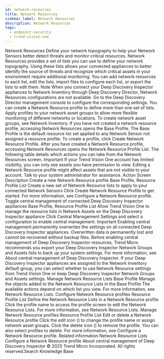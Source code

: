 ```yaml
---
id: network-resources
title: Network Resources
sidebar_label: Network Resources
description: Network Resources
tags:
  - endpoint-security
  - trend-vision-one
---
```


 Network Resources Define your network topography to help your Network Sensors better detect threats and monitor critical resources. Network Resources provides a set of lists you can use to define your network topography. Using these lists allows your connected appliances to better identify the source of threats and recognize which critical assets in your environment require additional monitoring. You can add network resources to each list, edit the lists, import files to configure each list, or export the lists to edit them. Note When you connect your Deep Discovery Inspector appliances to Network Inventory through Deep Discovery Director, Network Resources configurations are not available. Go to the Deep Discovery Director management console to configure the corresponding settings. You can create a Network Resource profile to define more than one set of lists. Apply profiles to your network asset groups to allow more flexible monitoring of different networks or locations. To create network asset groups, see Network Inventory. If you have not created a network resource profile, accessing Network Resources opens the Base Profile. The Base Profile is the default resource list set applied to any Network Sensor not assigned a resource profile. To create a profile, click Create Network Resource Profile. After you have created a Network Resource profile, accessing Network Resources opens the Network Resource Profile List. The following table details which actions you can take from the Network Resources screen. Important If your Trend Vision One account has limited visibility, you can only see assets you have permission to view. Editing a Network Resource profile might affect assets that are not visible to your account. Talk to your system administrator for assistance. Action Screen Description Create a new Network Resource profile Base Profile, Resource Profile List Create a new set of Network Resource lists to apply to your connected Network Sensors Click Create Network Resource Profile to get started. For more information, see Configure a Network Resource profile. Toggle central management of connected Deep Discovery Inspector appliances Base Profile, Resource Profile List Allow Trend Vision One to manage the resource lists in Network Assets on the Deep Discovery Inspector appliance Click Central Management Settings and select a configuration to enable central management. Important Enabling central management permanently overwrites the settings on all connected Deep Discovery Inspector appliances. Overwritten data is permanently lost and cannot be recovered without backup files. Before enabling central management of Deep Discovery Inspector resources, Trend Micro recommends you export your Deep Discovery Inspector Network Groups and Assets lists to back up your system settings. For more information, see About central management of Deep Discovery Inspector. If your Deep Discovery Inspector appliances are assigned to the Network Inventory default group, you can select whether to use Network Resource settings from Trend Vision One or keep Deep Discovery Inspector Network Groups and Assets settings. Manage Network Resource Lists Base Profile Manage the objects added to the Network Resource Lists in the Base Profile The available actions depend on which list you view. For more information, see Network Resource Lists. Configure Network Resource profiles Resource Profile List Define the Network Resource Lists in a Network Resource profile Click the profile name to access the profile screen to edit the Network Resource Lists. For more information, see Network Resource Lists. Manage Network Resource profiles Resource Profile List Edit or delete a Network Resource profile Click the edit icon () to change the profile name or assign network asset groups. Click the delete icon () to remove the profile. You can also select profiles to delete. For more information, see Configure a Network Resource profile. Related information Network Resource Lists Configure a Network Resource profile About central management of Deep Discovery Inspector © 2025 Trend Micro Incorporated. All rights reserved.Search Knowledge Base